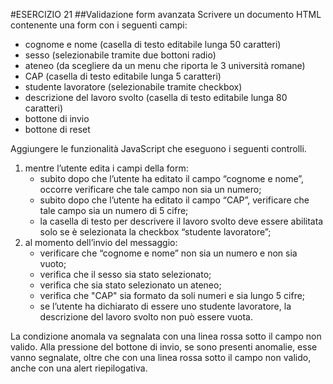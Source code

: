 #ESERCIZIO 21
##Validazione form avanzata
Scrivere un documento HTML contenente una form con i seguenti campi: 
- cognome e nome (casella di testo editabile lunga 50 caratteri) 
- sesso (selezionabile tramite due bottoni radio) 
- ateneo (da scegliere da un menu che riporta le 3 università romane) 
- CAP (casella di testo editabile lunga 5 caratteri) 
- studente lavoratore (selezionabile tramite checkbox) 
- descrizione del lavoro svolto (casella di testo editabile lunga 80 caratteri) 
- bottone di invio 
- bottone di reset 

Aggiungere le funzionalità JavaScript che eseguono i seguenti controlli.
1. mentre l’utente edita i campi della form: 
    - subito dopo che l’utente ha editato il campo “cognome e nome”, occorre verificare che tale campo non sia un numero; 
    - subito dopo che l’utente ha editato il campo “CAP”, verificare che tale campo sia un numero di 5 cifre;
    - la casella di testo per descrivere il lavoro svolto deve essere abilitata solo se è selezionata la checkbox “studente lavoratore”;
2. al momento dell’invio del messaggio: 
    - verificare che “cognome e nome” non sia un numero e non sia vuoto; 
    - verifica che il sesso sia stato selezionato; 
    - verifica che sia stato selezionato un ateneo; 
    - verifica che "CAP" sia formato da soli numeri e sia lungo 5 cifre;
    - se l’utente ha dichiarato di essere uno studente lavoratore, la descrizione del lavoro svolto non può essere vuota.

La condizione anomala va segnalata con una linea rossa sotto il campo non valido.
Alla pressione del bottone di invio, se sono presenti anomalie, esse vanno segnalate, oltre che con una linea rossa sotto il campo non valido, anche con una alert riepilogativa.

